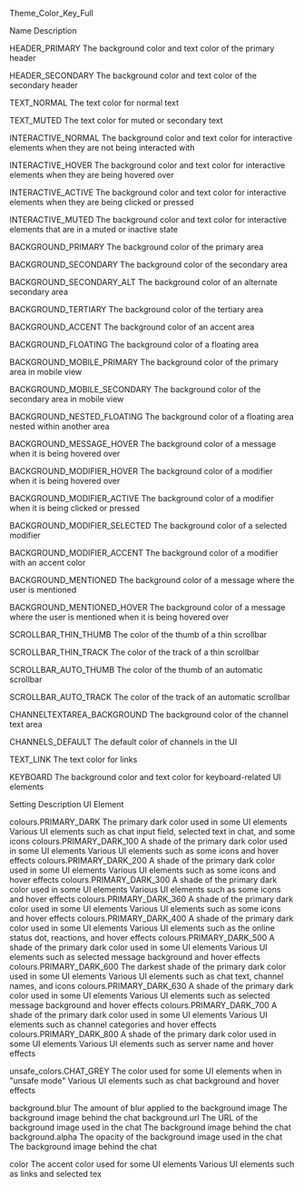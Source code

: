 Theme_Color_Key_Full

Name	Description

HEADER_PRIMARY	The background color and text color of the primary header

HEADER_SECONDARY	The background color and text color of the secondary header

TEXT_NORMAL	The text color for normal text

TEXT_MUTED	The text color for muted or secondary text

INTERACTIVE_NORMAL	The background color and text color for interactive elements when they are not being interacted with

INTERACTIVE_HOVER	The background color and text color for interactive elements when they are being hovered over

INTERACTIVE_ACTIVE	The background color and text color for interactive elements when they are being clicked or pressed

INTERACTIVE_MUTED	The background color and text color for interactive elements that are in a muted or inactive state

BACKGROUND_PRIMARY	The background color of the primary area

BACKGROUND_SECONDARY	The background color of the secondary area

BACKGROUND_SECONDARY_ALT	The background color of an alternate secondary area

BACKGROUND_TERTIARY	The background color of the tertiary area

BACKGROUND_ACCENT	The background color of an accent area

BACKGROUND_FLOATING	The background color of a floating area

BACKGROUND_MOBILE_PRIMARY	The background color of the primary area in mobile view

BACKGROUND_MOBILE_SECONDARY	The background color of the secondary area in mobile view

BACKGROUND_NESTED_FLOATING	The background color of a floating area nested within another area

BACKGROUND_MESSAGE_HOVER	The background color of a message when it is being hovered over

BACKGROUND_MODIFIER_HOVER	The background color of a modifier when it is being hovered over

BACKGROUND_MODIFIER_ACTIVE	The background color of a modifier when it is being clicked or pressed

BACKGROUND_MODIFIER_SELECTED	The background color of a selected modifier

BACKGROUND_MODIFIER_ACCENT	The background color of a modifier with an accent color

BACKGROUND_MENTIONED	The background color of a message where the user is mentioned

BACKGROUND_MENTIONED_HOVER	The background color of a message where the user is mentioned when it is being hovered over

SCROLLBAR_THIN_THUMB	The color of the thumb of a thin scrollbar

SCROLLBAR_THIN_TRACK	The color of the track of a thin scrollbar

SCROLLBAR_AUTO_THUMB	The color of the thumb of an automatic scrollbar

SCROLLBAR_AUTO_TRACK	The color of the track of an automatic scrollbar

CHANNELTEXTAREA_BACKGROUND	The background color of the channel text area

CHANNELS_DEFAULT	The default color of channels in the UI

TEXT_LINK	The text color for links

KEYBOARD	The background color and text color for keyboard-related UI elements

Setting	Description	UI Element

colours.PRIMARY_DARK	The primary dark color used in some UI elements	Various UI elements such as chat input field, selected text in chat, and some icons
colours.PRIMARY_DARK_100	A shade of the primary dark color used in some UI elements	Various UI elements such as some icons and hover effects
colours.PRIMARY_DARK_200	A shade of the primary dark color used in some UI elements	Various UI elements such as some icons and hover effects
colours.PRIMARY_DARK_300	A shade of the primary dark color used in some UI elements	Various UI elements such as some icons and hover effects
colours.PRIMARY_DARK_360	A shade of the primary dark color used in some UI elements	Various UI elements such as some icons and hover effects
colours.PRIMARY_DARK_400	A shade of the primary dark color used in some UI elements	Various UI elements such as the online status dot, reactions, and hover effects
colours.PRIMARY_DARK_500	A shade of the primary dark color used in some UI elements	Various UI elements such as selected message background and hover effects
colours.PRIMARY_DARK_600	The darkest shade of the primary dark color used in some UI elements	Various UI elements such as chat text, channel names, and icons
colours.PRIMARY_DARK_630	A shade of the primary dark color used in some UI elements	Various UI elements such as selected message background and hover effects
colours.PRIMARY_DARK_700	A shade of the primary dark color used in some UI elements	Various UI elements such as channel categories and hover effects
colours.PRIMARY_DARK_800	A shade of the primary dark color used in some UI elements	Various UI elements such as server name and hover effects

unsafe_colors.CHAT_GREY	The color used for some UI elements when in "unsafe mode"	Various UI elements such as chat background and hover effects

background.blur	The amount of blur applied to the background image	The background image behind the chat
background.url	The URL of the background image used in the chat	The background image behind the chat
background.alpha	The opacity of the background image used in the chat	The background image behind the chat

color	The accent color used for some UI elements	Various UI elements such as links and selected tex
